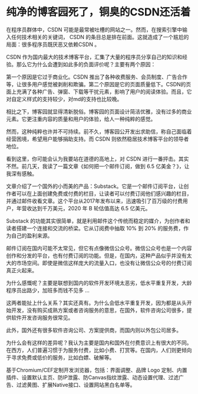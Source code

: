 # 纯净的博客园死了，铜臭的CSDN还活着

在程序员群体中，CSDN 可能是最常被吐槽的网站之一。然而，在搜索引擎中输入任何技术相关的关键词， CSDN 的条目总是排在前面。这就造成了一个尴尬的局面：很多程序员既厌恶又依赖CSDN 。

CSDN 作为国内最大的技术博客平台，汇集了大量的程序员分享自己的知识和经验。那么它为什么会遭到如此多的负面评价呢？主要有两个原因：

第一个原因是它过于商业化。CSDN 推出了各种收费服务、会员制度、广告合作等，让很多用户感觉被剥削和欺骗。第二个原因是它的页面质量低下。CSDN的页面上充满了各种广告、弹窗、下载等干扰元素，影响了用户的阅读体验。而且，它对自定义样式的支持较少，对md的支持也比较晚。

相比之下，博客园就显得清新脱俗。博客园的页面设计简洁优雅，没有过多的商业元素。它更注重内容的质量和用户的体验，给人一种纯粹的感觉。

然而，这种纯粹也许并不可持续。前不久，博客园公开发出求助信，称自己面临着经营困境，希望用户能够捐助支持。而 CSDN 则依然稳居技术博客平台的领导者地位。

看到这里，你可能会认为我要站在道德的高地上，对 CSDN 进行一番抨击。其实不然。前几天，我读了一篇文章《如何把一个邮件订阅，做到 6.5 亿美金？》，让我深有感触。

文章介绍了一个国外的小而美的产品：Substack。它是一个邮件订阅平台，让创作者可以在上面创建免费或付费的栏目，让读者可以付费订阅他们感兴趣的栏目，并通过邮件收看文章。这个平台从2017年发布以来，迅速吸引了百万级的付费用户，年营收达到千万美元，2020 年 B 轮估值高达 6.5 亿美元。

Substack 的功能其实很简单，就是利用邮件这个传统而稳定的媒介，为创作者和读者搭建一个连接和交流的桥梁。它从订阅费中抽取 10% 到 20% 的服务费，作为自己的盈利来源。

邮件订阅在国内可能不太常见，但它有点像微信公众号。微信公众号也是一个内容创作和分发的平台，也有付费订阅的功能。但是，在国内，这种产品似乎并没有太大的市场空间。即使是微信这样庞大的流量入口，也没有让微信公众号的付费订阅真正火起来。

为什么感慨呢？主要是联想到国内的软件开发环境太恶劣，低水平重复开发，大龄程序员出路少，加班多而钱不见多 ...

这两者能扯上什么关系？其实还真有。为什么会低水平重复开发，因为都是从头开始开发，没有购买成熟方案或者咨询服务的意思，在国外，软件咨询公司很多，提供软件开发咨询服务很常见。


此外，国外还有很多软件咨询公司、方案提供商，而国内则以外包公司居多。

为什么会有这样的差异呢？我认为主要是国内和国外在付费意识上有很大的不同。在西方，人们普遍习惯于为服务付费，比如小费、打赏等。在国内，人们则更倾向于寻求免费或低价的服务，比如白嫖、破解等。

基于Chromium/CEF定制开发浏览器，包括：界面调整、品牌 Logo 定制、内置插件、设置默认主页、防IP泄露、防Canvas指纹泄露、动态设置代理、过滤广告、过滤黄图、扩展Native接口、设置网站黑白名单等。